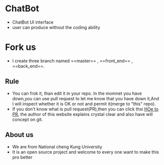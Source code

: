 # ChatBot
- ChatBot UI interface  
- user can produce without the coding ability

# Fork us
- I create three branch named ==master== , ==front_end== , ==back_end==.
## Rule
- You can frok it, than edit it in your repo. In the momnet you have down,you can use pull request to let me know that you have down it,And I will inspect whether it is OK or not and permit it(merge to "this" repo).
- If you don't know what is pull request(PR),then you can click thsi [HOe to PR](https://gitbook.tw/chapters/github/pull-request.html), the author of this website explains crystal clear and also have will concept on git.
## About us
- We are from National cheng Kung University
- It is an open source project and welcome to every one want to make this pro better

